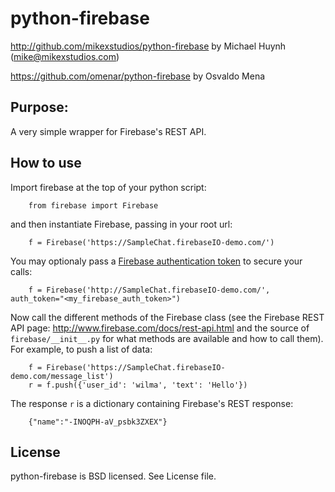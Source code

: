 python-firebase
===============
http://github.com/mikexstudios/python-firebase
by Michael Huynh (mike@mikexstudios.com)

https://github.com/omenar/python-firebase
by Osvaldo Mena

Purpose:
-------

A very simple wrapper for Firebase's REST API.

How to use
----------

Import firebase at the top of your python script:

        from firebase import Firebase

and then instantiate Firebase, passing in your root url:

        f = Firebase('https://SampleChat.firebaseIO-demo.com/')

You may optionaly pass a [Firebase authentication token](https://www.firebase.com/docs/security/custom-login.html) to secure your calls:

        f = Firebase('http://SampleChat.firebaseIO-demo.com/', auth_token="<my_firebase_auth_token>")

Now call the different methods of the Firebase class (see the Firebase
REST API page: http://www.firebase.com/docs/rest-api.html and the source of
`firebase/__init__.py` for what methods are available and how to call
them). For example, to push a list of data:

        f = Firebase('https://SampleChat.firebaseIO-demo.com/message_list')
        r = f.push({'user_id': 'wilma', 'text': 'Hello'})

The response `r` is a dictionary containing Firebase's REST response:

        {"name":"-INOQPH-aV_psbk3ZXEX"}


License
-------

python-firebase is BSD licensed.
See License file. 

